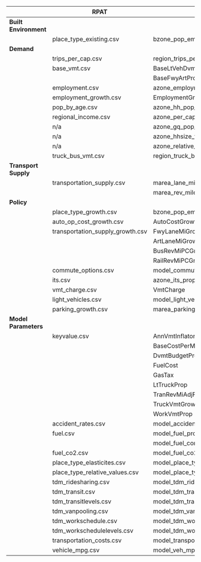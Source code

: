|                       | RPAT                             | VERPAT                               | CSV  | JSON |
| --------------------- | -------------------------------- | ------------------------------------ | ---- | ---- |
| **Built Environment** |                                  |                                      |      |      |
|                       | place_type_existing.csv          | bzone_pop_emp_prop.csv               | x    |      |
| **Demand**            |                                  |                                      |      |      |
|                       | trips_per_cap.csv                | region_trips_per_cap.csv             | x    |      |
|                       | base_vmt.csv                     | BaseLtVehDvmt                        |      | x    |
|                       |                                  | BaseFwyArtProp                       |      | x    |
|                       | employment.csv                   | azone_employment_by_naics.csv        | x    |      |
|                       | employment_growth.csv            | EmploymentGrowth                     |      | x    |
|                       | pop_by_age.csv                   | azone_hh_pop_by_age.csv              | x    |      |
|                       | regional_income.csv              | azone_per_cap_inc.csv                | x    |      |
|                       | n/a                              | azone_gq_pop_by_age.csv              | x    |      |
|                       | n/a                              | azone_hhsize_targets.csv             | x    |      |
|                       | n/a                              | azone_relative_employment.csv        | x    |      |
|                       | truck_bus_vmt.csv                | region_truck_bus_vmt.csv             | x    |      |
| **Transport Supply**  |                                  |                                      |      |      |
|                       | transportation_supply.csv        | marea_lane_miles.csv                 | x    |      |
|                       |                                  | marea_rev_miles_pc.csv               | x    |      |
| **Policy**            |                                  |                                      |      |      |
|                       | place_type_growth.csv            | bzone_pop_emp_prop.csv               | x    |      |
|                       | auto_op_cost_growth.csv          | AutoCostGrowth                       |      | x    |
|                       | transportation_supply_growth.csv | FwyLaneMiGrowth                      |      | x    |
|                       |                                  | ArtLaneMiGrowth                      |      | x    |
|                       |                                  | BusRevMiPCGrowth                     |      | x    |
|                       |                                  | RailRevMiPCGrowth                    |      | x    |
|                       | commute_options.csv              | model_commute_options.csv            | x    |      |
|                       | its.csv                          | azone_its_prop.csv                   | x    |      |
|                       | vmt_charge.csv                   | VmtCharge                            |      | x    |
|                       | light_vehicles.csv               | model_light_vehicles.csv             | x    |      |
|                       | parking_growth.csv               | marea_parking_growth.csv             | x    |      |
| **Model Parameters**  |                                  |                                      |      |      |
|                       | keyvalue.csv                     | AnnVmtInflator                       |      | x    |
|                       |                                  | BaseCostPerMile                      |      | x    |
|                       |                                  | DvmtBudgetProp                       |      | x    |
|                       |                                  | FuelCost                             |      | x    |
|                       |                                  | GasTax                               |      | x    |
|                       |                                  | LtTruckProp                          |      | x    |
|                       |                                  | TranRevMiAdjFactor                   |      | x    |
|                       |                                  | TruckVmtGrowthMultiplier             |      | x    |
|                       |                                  | WorkVmtProp                          |      | x    |
|                       | accident_rates.csv               | model_accident_rates.csv             | x    |      |
|                       | fuel.csv                         | model_fuel_prop_by_veh.csv           | x    |      |
|                       |                                  | model_fuel_composition_prop.csv      | x    |      |
|                       | fuel_co2.csv                     | model_fuel_co2.csv                   | x    |      |
|                       | place_type_elasticites.csv       | model_place_type_elasticities.csv    | x    |      |
|                       | place_type_relative_values.csv   | model_place_type_relative_values.csv | x    |      |
|                       | tdm_ridesharing.csv              | model_tdm_ridesharing.csv            | x    |      |
|                       | tdm_transit.csv                  | model_tdm_transit.csv                | x    |      |
|                       | tdm_transitlevels.csv            | model_tdm_transitlevels.csv          | x    |      |
|                       | tdm_vanpooling.csv               | model_tdm_vanpooling.csv             | x    |      |
|                       | tdm_workschedule.csv             | model_tdm_workschedule.csv           | x    |      |
|                       | tdm_workschedulelevels.csv       | model_tdm_workschedulelevels.csv     | x    |      |
|                       | transportation_costs.csv         | model_transportation_costs.csv       | x    |      |
|                       | vehicle_mpg.csv                  | model_veh_mpg_by_year.csv            | x    |      |